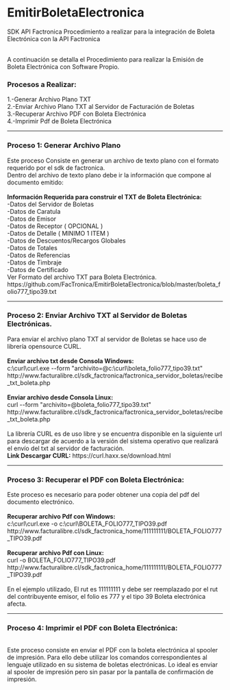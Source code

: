 # EmitirBoletaElectronica
SDK API Factronica
Procedimiento a realizar para la integración de Boleta Electrónica con la API Factronica

<br>A continuación se detalla el Procedimiento para realizar la Emisión de Boleta Electrónica con Software Propio.
<h3>Procesos a Realizar:</h3>
1.-Generar Archivo Plano TXT
<br>2.-Enviar Archivo Plano TXT al Servidor de Facturación de Boletas
<br>3.-Recuperar Archivo PDF con Boleta Electrónica
<br>4.-Imprimir Pdf de Boleta Electrónica
<hr>
<h3>Proceso 1: Generar Archivo Plano</h3>
Este proceso Consiste en generar un archivo de texto plano con el formato requerido por el sdk de factronica.
<br>Dentro del archivo de texto plano debe ir la información que compone al documento emitido:
<br><br><b>Información Requerida para construir el TXT de Boleta Electrónica:</b>
<br>-Datos del Servidor de Boletas
<br>-Datos de Caratula
<br>-Datos de Emisor
<br>-Datos de Receptor ( OPCIONAL )
<br>-Datos de Detalle  ( MINIMO 1 ITEM )
<br>-Datos de Descuentos/Recargos Globales
<br>-Datos de Totales
<br>-Datos de Referencias
<br>-Datos de Timbraje
<br>-Datos de Certificado
<br>Ver Formato del archivo TXT para Boleta Electrónica.
<br>https://github.com/FacTronica/EmitirBoletaElectronica/blob/master/boleta_folio777_tipo39.txt
<br>
<hr>
<h3>Proceso 2: Enviar Archivo TXT al Servidor de Boletas Electrónicas.</h3>
Para enviar el archivo plano TXT al servidor de Boletas se hace uso de librería opensource CURL.
<br><br><b>Enviar archivo txt desde Consola Windows:</b>
<br>c:\curl\curl.exe --form "archivito=@c:\curl\boleta_folio777_tipo39.txt" http://www.facturalibre.cl/sdk_factronica/factronica_servidor_boletas/recibe_txt_boleta.php
<br><br><b>Enviar archivo desde Consola Linux:</b>
<br>curl --form "archivito=@boleta_folio777_tipo39.txt" http://www.facturalibre.cl/sdk_factronica/factronica_servidor_boletas/recibe_txt_boleta.php
<br>
<br>La librería CURL es de uso libre y se encuentra disponible en la siguiente url para descargar de acuerdo a la versión del sistema operativo que realizará el envío del txt al servidor de facturación.
<br><b>Link Descargar CURL:</b> https://curl.haxx.se/download.html 
<hr>
<h3>Proceso 3: Recuperar el PDF con Boleta Electrónica:</h3>
Este proceso es necesario para poder obtener una copia del pdf del documento electrónico.
<br><br><b>Recuperar archivo Pdf con Windows:</b>
<br>c:\curl\curl.exe -o c:\curl\BOLETA_FOLIO777_TIPO39.pdf http://www.facturalibre.cl/sdk_factronica_home/111111111/BOLETA_FOLIO777_TIPO39.pdf
<br><br><b>Recuperar archivo Pdf con Linux:</b>
<br>curl -o BOLETA_FOLIO777_TIPO39.pdf http://www.facturalibre.cl/sdk_factronica_home/111111111/BOLETA_FOLIO777_TIPO39.pdf
<br><br>En el ejemplo utilizado, El rut es 111111111 y debe ser reemplazado por el rut del contribuyente emisor, el folio es 777 y el tipo 39 Boleta electrónica afecta.
<hr>
<h3>Proceso 4: Imprimir el PDF con Boleta Electrónica:</h3>
<br>Este proceso consiste en enviar el PDF con la boleta electrónica al spooler de impresión. Para ello debe utilizar los comandos correspondientes al lenguaje utilizado en su sistema de boletas electrónicas. Lo ideal es enviar al spooler de impresión pero sin pasar por la pantalla de confirmación de impresión.
